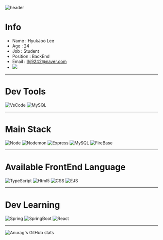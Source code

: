 ![header](https://capsule-render.vercel.app/api?type=rect&color=3D7EBB&height=300&section=header&text=Welcome&fontSize=90)

# Info
  
* Name : HyukJoo Lee
* Age : 24  
* Job : Student  
* Position : BackEnd  
* Email : lhj9242@naver.com
* <a href="https://instagram.com/hyukj0_0" target="_blank"><img src="https://img.shields.io/badge/Instagram-E4405F?style=flat-square&logo=Instagram&logoColor=white"/></a>
  
  
***
# Dev Tools
![VsCode](https://img.shields.io/badge/Visual_Studio_Code-007ACC?style=flat-square&logo=VisualStudioCode&logoColor=white)
![MySQL](https://img.shields.io/badge/MySQL_WorkBench-4479A1?style=flat-square&logo=MySQL&logoColor=white)
***
# Main Stack
![Node](https://img.shields.io/badge/Node.JS-339933?style=flat-square&logo=Node.JS&logoColor=white)
![Nodemon](https://img.shields.io/badge/Nodemon-76D04B?style=flat-square&logo=Nodemon&logoColor=white)
![Express](https://img.shields.io/badge/Express-000000?style=flat-square&logo=Express&logoColor=white)
![MySQL](https://img.shields.io/badge/MySQL-4479A1?style=flat-square&logo=MySQL&logoColor=white)
![FireBase](https://img.shields.io/badge/Firebase-FFCA28?style=flat-square&logo=Firebase&logoColor=white)
***
# Available FrontEnd Language
![TypeScript](https://img.shields.io/badge/TypeScript-3178C6?style=flat-square&logo=TypeScript&logoColor=white)
![Html5](https://img.shields.io/badge/Html5-E34F26?style=flat-square&logo=Html5&logoColor=white)
![CSS](https://img.shields.io/badge/CSS3-1572B6?style=flat-square&logo=CSS3&logoColor=white)
![EJS](https://img.shields.io/badge/EJS-000000?style=flat-square&logoColor=white)
***
# Dev Learning
![Spring](https://img.shields.io/badge/Spring-6DB33F?style=flat-square&logo=Spring&logoColor=white)
![SpringBoot](https://img.shields.io/badge/SpringBoot-6DB33F?style=flat-square&logo=SpringBoot&logoColor=white)
![React](https://img.shields.io/badge/React-61DAFB?style=flat-square&logo=React&logoColor=white)

***
![Anurag's GitHub stats](https://github-readme-stats.vercel.app/api?username=Kh4B1&show_icons=true&bg_color=00000000)
